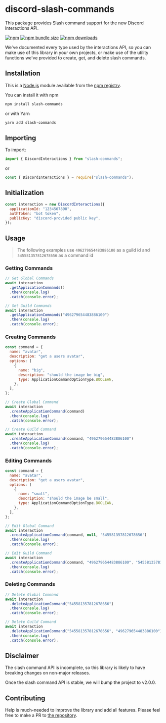 # discord-slash-commands

This package provides Slash command support for the new Discord Interactions API.

[![npm](https://img.shields.io/npm/v/slash-commands?color=red)](https://www.npmjs.com/package/slash-commands)
[![npm bundle size](https://img.shields.io/bundlephobia/min/slash-commands)](https://www.npmjs.com/package/slash-commands)
[![npm downloads](https://img.shields.io/npm/dt/slash-commands?color=blue)](https://www.npmjs.com/package/slash-commands)

We've documented every type used by the interactions API, so you can make use of this library in your own projects, or make use of the utility functions we've provided to create, get, and delete slash commands.

## Installation

This is a [Node.js](https://nodejs.org/en/) module available from the [npm registry](https://www.npmjs.com/package/slash-commands).

You can install it with npm

```bash
npm install slash-commands
```

or with Yarn

```bash
yarn add slash-commands
```

## Importing

To import:

```ts
import { DiscordInteractions } from "slash-commands";
```

or

```js
const { DiscordInteractions } = require("slash-commands");
```

## Initialization

```js
const interaction = new DiscordInteractions({
  applicationId: "1234567890",
  authToken: "bot token",
  publicKey: "discord-provided public key",
});
```

## Usage

> The following examples use `496279654483886100` as a guild id and `545581357812678656` as a command id

### Getting Commands

```js
// Get Global Commands
await interaction
  .getApplicationCommands()
  .then(console.log)
  .catch(console.error);

// Get Guild Commands
await interaction
  .getApplicationCommands("496279654483886100")
  .then(console.log)
  .catch(console.error);
```

### Creating Commands

```js
const command = {
  name: "avatar",
  description: "get a users avatar",
  options: [
    {
      name: "big",
      description: "should the image be big",
      type: ApplicationCommandOptionType.BOOLEAN,
    },
  ],
};

// Create Global Command
await interaction
  .createApplicationCommand(command)
  .then(console.log)
  .catch(console.error);

// Create Guild Command
await interaction
  .createApplicationCommand(command, "496279654483886100")
  .then(console.log)
  .catch(console.error);
```

### Editing Commands

```js
const command = {
  name: "avatar",
  description: "get a users avatar",
  options: [
    {
      name: "small",
      description: "should the image be small",
      type: ApplicationCommandOptionType.BOOLEAN,
    },
  ],
};

// Edit Global Command
await interaction
  .createApplicationCommand(command, null, "545581357812678656")
  .then(console.log)
  .catch(console.error);

// Edit Guild Command
await interaction
  .createApplicationCommand(command, "496279654483886100", "545581357812678656")
  .then(console.log)
  .catch(console.error);
```

### Deleting Commands

```js
// Delete Global Command
await interaction
  .deleteApplicationCommand("545581357812678656")
  .then(console.log)
  .catch(console.error);

// Delete Guild Command
await interaction
  .deleteApplicationCommand("545581357812678656", "496279654483886100")
  .then(console.log)
  .catch(console.error);
```

## Disclaimer

The slash command API is incomplete, so this library is likely to have breaking changes on non-major releases.

Once the slash command API is stable, we will bump the project to v2.0.0.

## Contributing

Help is much-needed to improve the library and add all features. Please feel free to make a PR to [the repository](https://github.com/MeguminSama/discord-slash-commands).
